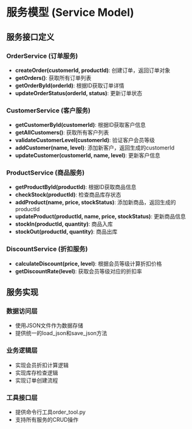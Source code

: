 # 服务模型 (Service Model)

## 服务接口定义

### OrderService (订单服务)
- **createOrder(customerId, productId)**: 创建订单，返回订单对象
- **getOrders()**: 获取所有订单列表
- **getOrderById(orderId)**: 根据ID获取订单详情
- **updateOrderStatus(orderId, status)**: 更新订单状态

### CustomerService (客户服务)
- **getCustomerById(customerId)**: 根据ID获取客户信息
- **getAllCustomers()**: 获取所有客户列表
- **validateCustomerLevel(customerId)**: 验证客户会员等级
- **addCustomer(name, level)**: 添加新客户，返回生成的customerId
- **updateCustomer(customerId, name, level)**: 更新客户信息

### ProductService (商品服务)
- **getProductById(productId)**: 根据ID获取商品信息
- **checkStock(productId)**: 检查商品库存状态
- **addProduct(name, price, stockStatus)**: 添加新商品，返回生成的productId
- **updateProduct(productId, name, price, stockStatus)**: 更新商品信息
- **stockIn(productId, quantity)**: 商品入库
- **stockOut(productId, quantity)**: 商品出库

### DiscountService (折扣服务)
- **calculateDiscount(price, level)**: 根据会员等级计算折扣价格
- **getDiscountRate(level)**: 获取会员等级对应的折扣率

## 服务实现

### 数据访问层
- 使用JSON文件作为数据存储
- 提供统一的load_json和save_json方法

### 业务逻辑层
- 实现会员折扣计算逻辑
- 实现库存检查逻辑
- 实现订单创建流程

### 工具接口层
- 提供命令行工具order_tool.py
- 支持所有服务的CRUD操作